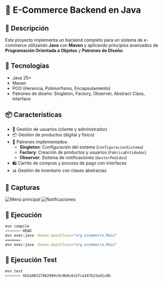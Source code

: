 # 🛒 E-Commerce Backend en Java

## 📖 Descripción
Este proyecto implementa un backend completo para un sistema de e-commerce utilizando **Java** con **Maven** y aplicando principios avanzados de **Programación Orientada a Objetos** y **Patrones de Diseño**.

## 🧰 Tecnologías
- Java 25+
- Maven
- POO (Herencia, Polimorfismo, Encapsulamiento)
- Patrones de diseño: Singleton, Factory, Observer, Abstract Class, Interface

## 📦 Características
- 👤 Gestión de usuarios (cliente y administrador)
- 📦 Gestión de productos (digital y físico)
- 🧱 Patrones implementados:
    - **Singleton**: Configuración del sistema (`ConfiguracionSistema`)
    - **Factory**: Creación de productos y usuarios (`FabricaEntidades`)
    - **Observer**: Sistema de notificaciones (`GestorPedidos`)
- 🛍️ Carrito de compras y proceso de pago con interfaces
- 📊 Gestión de inventario con clases abstractas

## 📸 Capturas

![Menú principal](docs/menu.png)
![Notificaciones](docs/observer.png)

## 🚀 Ejecución
```bash
mvn compile
<<<<<<< HEAD
mvn exec:java -Dexec.mainClass="org.ecommerce.Main"
=======
mvn exec:java -Dexec.mainClass="org.ecommerce.Main"
```
## 🚀 Ejecución Test
```bash
mvn test
>>>>>>> 5b2a90227982909c9c9b8c8cbfca347b22ed1c8b
